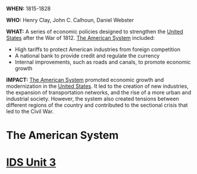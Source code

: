 **WHEN:** 1815-1828

**WHO:** Henry Clay, John C. Calhoun, Daniel Webster

**WHAT:** A series of economic policies designed to strengthen the [United States](./../united-states/) after the War of 1812. [The American System](./../the-american-system/) included:

* High tariffs to protect American industries from foreign competition
* A national bank to provide credit and regulate the currency
* Internal improvements, such as roads and canals, to promote economic growth

**IMPACT:** [The American System](./../the-american-system/) promoted economic growth and modernization in the [United States](./../united-states/). It led to the creation of new industries, the expansion of transportation networks, and the rise of a more urban and industrial society. However, the system also created tensions between different regions of the country and contributed to the sectional crisis that led to the Civil War.
# The American System 
# [IDS Unit 3](./../ids-unit-3/)